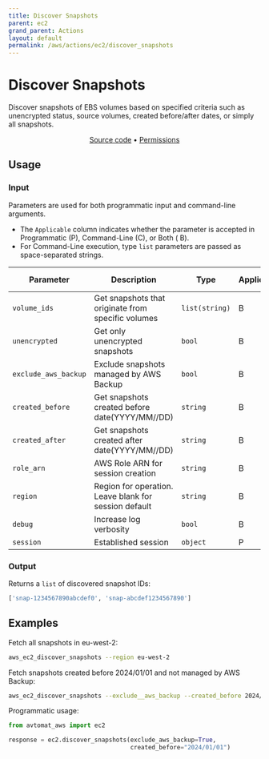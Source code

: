 ```yaml
---
title: Discover Snapshots
parent: ec2
grand_parent: Actions
layout: default
permalink: /aws/actions/ec2/discover_snapshots
---
```


# Discover Snapshots

Discover snapshots of EBS volumes based on specified criteria such as unencrypted status, source
volumes,
created before/after dates, or simply all snapshots.

<p align="center">
   <a href="https://github.com/avtomat-hub/avtomat-aws/tree/main/avtomat_aws/ec2/discover_snapshots.py">Source code</a> •
   <a href="/aws/permissions/ec2/discover_snapshots">Permissions</a>
</p>

## Usage

### Input

Parameters are used for both programmatic input and command-line arguments.<br/>

- The `Applicable` column indicates whether the parameter is accepted in Programmatic (P), Command-Line (C), or Both (
  B).<br/>
- For Command-Line execution, type `list` parameters are passed as space-separated strings.

| Parameter            | Description                                           | Type           | Applicable | Required | Default Value   |
|----------------------|-------------------------------------------------------|----------------|------------|----------|-----------------|
| `volume_ids`         | Get snapshots that originate from specific volumes    | `list(string)` | B          | No       | None            |
| `unencrypted`        | Get only unencrypted snapshots                        | `bool`         | B          | No       | False           |
| `exclude_aws_backup` | Exclude snapshots managed by AWS Backup               | `bool`         | B          | No       | False           |
| `created_before`     | Get snapshots created before date(YYYY/MM//DD)        | `string`       | B          | No       | None            |
| `created_after`      | Get snapshots created after date(YYYY/MM//DD)           | `string`       | B          | No       | None            |
| `role_arn`           | AWS Role ARN for session creation                     | `string`       | B          | No       | None            |
| `region`             | Region for operation. Leave blank for session default | `string`       | B          | No       | Session Default |
| `debug`              | Increase log verbosity                                | `bool`         | B          | No       | False           |
| `session`            | Established session                                   | `object`       | P          | No       | None            |

### Output

Returns a `list` of discovered snapshot IDs:

```python
['snap-1234567890abcdef0', 'snap-abcdef1234567890']
```

## Examples

Fetch all snapshots in eu-west-2:

```bash
aws_ec2_discover_snapshots --region eu-west-2
```

Fetch snapshots created before 2024/01/01 and not managed by AWS Backup:

```bash
aws_ec2_discover_snapshots --exclude__aws_backup --created_before 2024/01/01
```

Programmatic usage:

```python
from avtomat_aws import ec2

response = ec2.discover_snapshots(exclude_aws_backup=True,
                                  created_before="2024/01/01")
```
